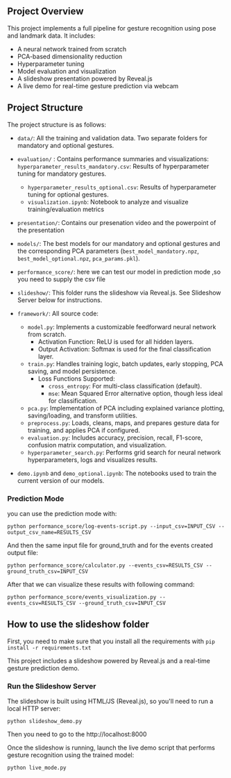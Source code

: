 
## Project Overview

This project implements a full pipeline for gesture recognition using pose and landmark data. It includes:

- A neural network trained from scratch
- PCA-based dimensionality reduction
- Hyperparameter tuning
- Model evaluation and visualization
- A slideshow presentation powered by Reveal.js
- A live demo for real-time gesture prediction via webcam



## Project Structure

The project structure is as follows:

- `data/`: All the training and validation data. Two separate folders for mandatory and optional gestures.

- `evaluation/` : Contains performance summaries and visualizations:
  `hyperparameter_results_mandatory.csv`: Results of hyperparameter tuning for mandatory gestures.
  - `hyperparameter_results_optional.csv`: Results of hyperparameter tuning for optional gestures.
  - `visualization.ipynb`: Notebook to analyze and visualize training/evaluation metrics 


- `presentation/`: Contains our presenation video and the powerpoint of the presentation

- `models/`: The best models for our mandatory and optional gestures and the corresponding PCA parameters (`best_model_mandatory.npz`, `best_model_optional.npz`, `pca_params.pkl`).

- `performance_score/`: here we can test our model in prediction mode ,so you need to supply the csv file

- `slideshow/`: This folder runs the slideshow via Reveal.js. See Slideshow Server below for instructions.

- `framework/`: All source code:
  - `model.py`: Implements a customizable feedforward neural network from scratch.
    - Activation Function: ReLU is used for all hidden layers.
    - Output Activation: Softmax is used for the final classification layer.
  - `train.py`: Handles training logic, batch updates, early stopping, PCA saving, and model persistence.
    - Loss Functions Supported:
      - `cross_entropy`: For multi-class classification (default).
      - `mse`: Mean Squared Error alternative option, though less ideal for classification.
  - `pca.py`: Implementation of PCA including explained variance plotting, saving/loading, and transform utilities.
  - `preprocess.py`: Loads, cleans, maps, and prepares gesture data for training, and applies PCA if configured.
  - `evaluation.py`: Includes accuracy, precision, recall, F1-score, confusion matrix computation, and visualization.
  - `hyperparameter_search.py`: Performs grid search for neural network hyperparameters, logs and visualizes results.

- `demo.ipynb` and `demo_optional.ipynb`: The notebooks used to train the current version of our models. 

### Prediction Mode
you can use the prediction mode with:

 `python performance_score/log-events-script.py --input_csv=INPUT_CSV --output_csv_name=RESULTS_CSV`     
 
 And then the same input file for ground_truth and for the events created output file:

`python performance_score/calculator.py --events_csv=RESULTS_CSV --ground_truth_csv=INPUT_CSV`

After that we can visualize these results with following command:

`python performance_score/events_visualization.py --events_csv=RESULTS_CSV --ground_truth_csv=INPUT_CSV`

## How to use the slideshow folder
First, you need to make sure that you install all the requirements with `pip install -r requirements.txt`


This project includes a slideshow powered by Reveal.js and a real-time gesture prediction demo.


### Run the Slideshow Server

The slideshow is built using HTML/JS (Reveal.js), so you'll need to run a local HTTP server:

`python slideshow_demo.py`

Then you need to go to the http://localhost:8000

Once the slideshow is running, launch the live demo script that performs gesture recognition using the trained model:

`python live_mode.py`












